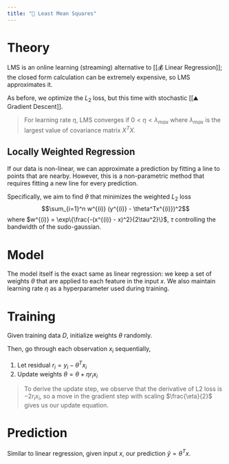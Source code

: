 ```yaml
---
title: "🗼 Least Mean Squares"
---
```

# Theory
LMS is an online learning (streaming) alternative to [[💰 Linear Regression]]; the closed form calculation can be extremely expensive, so LMS approximates it.

As before, we optimize the $L_2$ loss, but this time with stochastic [[⛰️ Gradient Descent]].

> For learning rate $\eta$, LMS converges if $0 < \eta < \lambda_{max}$ where $\lambda_{max}$ is the largest value of covariance matrix $X^TX$.

## Locally Weighted Regression
If our data is non-linear, we can approximate a prediction by fitting a line to points that are nearby. However, this is a non-parametric method that requires fitting a new line for every prediction.

Specifically, we aim to find $\theta$ that minimizes the weighted $L_2$ loss $$\sum_{i=1}^n w^{(i)} (y^{(i)} - \theta^Tx^{(i)})^2$$
where $w^{(i)} = \exp\{\frac{-(x^{(i)} - x)^2}{2\tau^2}\}$, $\tau$ controlling the bandwidth of the sudo-gaussian.

# Model
The model itself is the exact same as linear regression: we keep a set of weights $\theta$ that are applied to each feature in the input $x$. We also maintain learning rate $\eta$ as a hyperparameter used during training.

# Training
Given training data $D$, initialize weights $\theta$ randomly.

Then, go through each observation $x_i$ sequentially,
1. Let residual $r_i = y_i - \theta^Tx_i$
2. Update weights $\theta = \theta + \eta r_i x_i$

> To derive the update step, we observe that the derivative of L2 loss is $-2r_ix_i$, so a move in the gradient step with scaling $\frac{\eta}{2}$ gives us our update equation.

# Prediction
Similar to linear regression, given input $x$, our prediction $\hat{y} = \theta^Tx$.